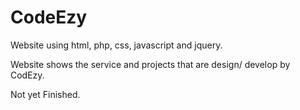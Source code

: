 # CodeEzy

Website using html, php, css, javascript and jquery.

Website shows the service and projects that are design/ develop by CodEzy.

Not yet Finished.